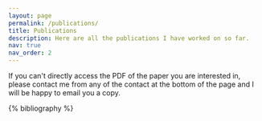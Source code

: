 ```yaml
---
layout: page
permalink: /publications/
title: Publications
description: Here are all the publications I have worked on so far.
nav: true
nav_order: 2
---
```


<!-- _pages/publications.md -->
<div class="publications">

If you can't directly access the PDF of the paper you are interested in, please
contact me from any of the contact at the bottom of the page and I will be happy
to email you a copy.

{% bibliography %}

</div>